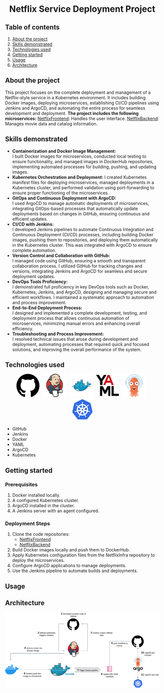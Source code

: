 <div align="center">

# Netflix Service Deployment Project
</div>

## Table of contents
  1. [About the project](#About-the-project)
  2. [Skills demonstrated](#Skills-demonstrated)
  3. [Technologies used](#Technologies-used)
  4. [Getting started](#Getting-started)
  5. [Usage](#Usage)
  6. [Architecture](#Architecture)

## About the project
This project focuses on the complete deployment and management of a Netflix-style service in a Kubernetes environment. It includes building Docker images, deploying microservices, establishing CI/CD pipelines using Jenkins and ArgoCD, and automating the entire process for seamless development and deployment.
**The project includes the following microservices:**
[NetflixFrontend](https://github.com/YgalIdan/NetflixFrontend): Handles the user interface.
[NetflixBackend](https://github.com/YgalIdan/NetflixMovieCatalog): Manages movie data and catalog information.

## Skills demonstrated
- **Containerization and Docker Image Management:**  
I built Docker images for microservices, conducted local testing to ensure functionality, and managed images in DockerHub repositories, implementing automated processes for building, pushing, and updating images.
- **Kubernetes Orchestration and Deployment:** 
I created Kubernetes manifest files for deploying microservices, managed deployments in a Kubernetes cluster, and performed validation using port-forwarding to ensure proper functioning of the microservices.
- **GitOps and Continuous Deployment with ArgoCD:**  
I used ArgoCD to manage automatic deployments of microservices, integrating GitOps-based processes that automatically update deployments based on changes in GitHub, ensuring continuous and efficient updates.
- **CI/CD with Jenkins:**  
I developed Jenkins pipelines to automate Continuous Integration and Continuous Deployment (CI/CD) processes, including building Docker images, pushing them to repositories, and deploying them automatically in the Kubernetes cluster. This was integrated with ArgoCD to ensure complete automation.
- **Version Control and Collaboration with GitHub:**  
I managed code using GitHub, ensuring a smooth and transparent collaboration process. I utilized GitHub for tracking changes and versions, integrating Jenkins and ArgoCD for seamless and secure deployment updates.
- **DevOps Tools Proficiency:**  
I demonstrated full proficiency in key DevOps tools such as Docker, Kubernetes, Jenkins, and ArgoCD, designing and managing secure and efficient workflows. I maintained a systematic approach to automation and process improvement.
- **End-to-End Deployment Process:**  
I designed and implemented a complete development, testing, and deployment process that allows continuous automation of microservices, minimizing manual errors and enhancing overall efficiency.
- **Troubleshooting and Process Improvement:**  
I resolved technical issues that arose during development and deployment, automating processes that required quick and focused solutions, and improving the overall performance of the system.


## Technologies used
<div align="center">
  <img src="https://raw.githubusercontent.com/YgalIdan/YgalIdan.github.io/710f87f5effae56b00990ff7e557d3517b87077c/Photos/github.svg" width="75" height="75">&nbsp;&nbsp;
  <img src="https://raw.githubusercontent.com/YgalIdan/YgalIdan.github.io/831c872f3615eaf1fda65c47a41e645bf1f3a909/Photos/Jenkins.svg" width="75" height="75">&nbsp;&nbsp;
  <img src="https://raw.githubusercontent.com/YgalIdan/YgalIdan.github.io/710f87f5effae56b00990ff7e557d3517b87077c/Photos/docker.svg" width="75" height="75">&nbsp;&nbsp;
  <img src="https://raw.githubusercontent.com/YgalIdan/YgalIdan.github.io/710f87f5effae56b00990ff7e557d3517b87077c/Photos/YAML.svg" width="75" height="75">&nbsp;&nbsp;
  <img src="https://raw.githubusercontent.com/YgalIdan/YgalIdan.github.io/831c872f3615eaf1fda65c47a41e645bf1f3a909/Photos/ArgoCD.svg" width="75" height="75">&nbsp;&nbsp;
  <img src="https://raw.githubusercontent.com/YgalIdan/YgalIdan.github.io/710f87f5effae56b00990ff7e557d3517b87077c/Photos/kubernetes.svg" width="75" height="75">
</div>

- GitHub
- Jenkins
- Docker
- YAML
- ArgoCD
- Kubernetes


## Getting started
### Prerequisites
1. Docker installed locally.
2. A configured Kubernetes cluster.
3. ArgoCD installed in the cluster.
4. A Jenkins server with an agent configured.

### Deployment Steps
1. Clone the code repositories:
    - [NetflixFrontend](https://github.com/YgalIdan/NetflixFrontend)
    - [NetflixBackend](https://github.com/YgalIdan/NetflixMovieCatalog)
2. Build Docker images locally and push them to DockerHub.
3. Apply Kubernetes configuration files from the NetflixInfra repository to deploy the microservices.
4. Configure ArgoCD applications to manage deployments.
5. Use the Jenkins pipeline to automate builds and deployments.

## Usage


## Architecture
![Architecture](.Photos/Architecture.png)